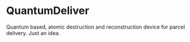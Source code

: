 # QuantumDeliver
Quantum based, atomic destruction and reconstruction device for parcel delivery. Just an idea.
